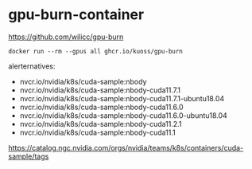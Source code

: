# gpu-burn-container

https://github.com/wilicc/gpu-burn


```
docker run --rm --gpus all ghcr.io/kuoss/gpu-burn
```

alerternatives:
- nvcr.io/nvidia/k8s/cuda-sample:nbody
- nvcr.io/nvidia/k8s/cuda-sample:nbody-cuda11.7.1
- nvcr.io/nvidia/k8s/cuda-sample:nbody-cuda11.7.1-ubuntu18.04
- nvcr.io/nvidia/k8s/cuda-sample:nbody-cuda11.6.0
- nvcr.io/nvidia/k8s/cuda-sample:nbody-cuda11.6.0-ubuntu18.04
- nvcr.io/nvidia/k8s/cuda-sample:nbody-cuda11.2.1
- nvcr.io/nvidia/k8s/cuda-sample:nbody-cuda11.1
 
https://catalog.ngc.nvidia.com/orgs/nvidia/teams/k8s/containers/cuda-sample/tags
